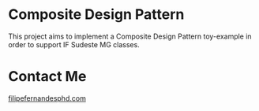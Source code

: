 # Composite Design Pattern

This project aims to implement a Composite Design Pattern toy-example in order to support IF Sudeste MG classes. 

# Contact Me
[filipefernandesphd.com](filipefernandesphd.com)